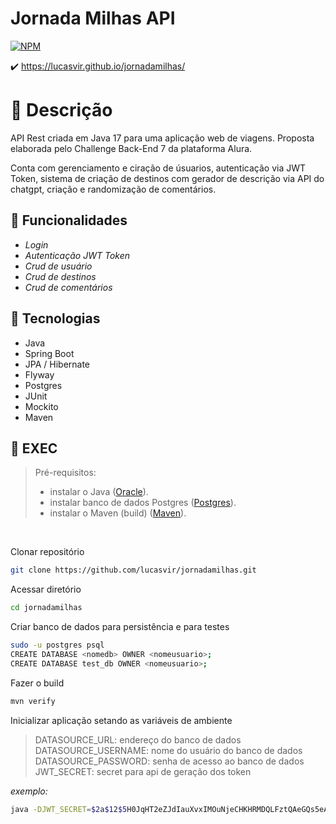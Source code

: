 # Jornada Milhas API
[![NPM](https://img.shields.io/npm/l/react)](https://github.com/lucasvir/jornadamilhas/blob/main/LICENSE)

✔️ https://lucasvir.github.io/jornadamilhas/

# :scroll: Descrição

API Rest criada em Java 17 para uma aplicação web de viagens. Proposta elaborada pelo Challenge Back-End 7 da plataforma Alura.

Conta com gerenciamento e ciração de úsuarios, autenticação via JWT Token, sistema de criação de destinos com gerador de descrição via API do chatgpt, criação e randomização de comentários.

## :wrench: Funcionalidades

- *Login*
- *Autenticação JWT Token*
- *Crud de usuário*
- *Crud de destinos*
- *Crud de comentários*

## :toolbox: Tecnologias

- Java
- Spring Boot
- JPA / Hibernate
- Flyway
- Postgres
- JUnit
- Mockito
- Maven

## :construction: EXEC

> Pré-requisitos:
> - instalar o Java ([Oracle](https://www.oracle.com/java/technologies/downloads/)).
> - instalar banco de dados Postgres ([Postgres](https://www.postgresql.org/download/)).
> - instalar o Maven (build) ([Maven](https://maven.apache.org/install.html)).

<br />

Clonar repositório
```bash
git clone https://github.com/lucasvir/jornadamilhas.git
```

Acessar diretório
```bash
cd jornadamilhas
```

Criar banco de dados para persistência e para testes
```bash
sudo -u postgres psql
CREATE DATABASE <nomedb> OWNER <nomeusuario>;
CREATE DATABASE test_db OWNER <nomeusuario>;
```

Fazer o build
```bash
mvn verify
```

Inicializar aplicação setando as variáveis de ambiente
> DATASOURCE_URL: endereço do banco de dados <br />
> DATASOURCE_USERNAME: nome do usuário do banco de dados <br />
> DATASOURCE_PASSWORD: senha de acesso ao banco de dados <br />
> JWT_SECRET: secret para api de geração dos token <br />

*exemplo:*
```bash
java -DJWT_SECRET=$2a$12$5H0JqHT2eZJdIauXvxIMOuNjeCHKHRMDQLFztQAeGQs5eAGCANzje -DDATASOURCE_URL=jdbc:postgresql://localhost:5432/<nomedb> -DDATASOURCE_USERNAME=<nomeusuario> -DDATASOURCE_PASSWORD=<senhausuario> -jar target/api-0.0.1-SNAPSHOT.jar
```
